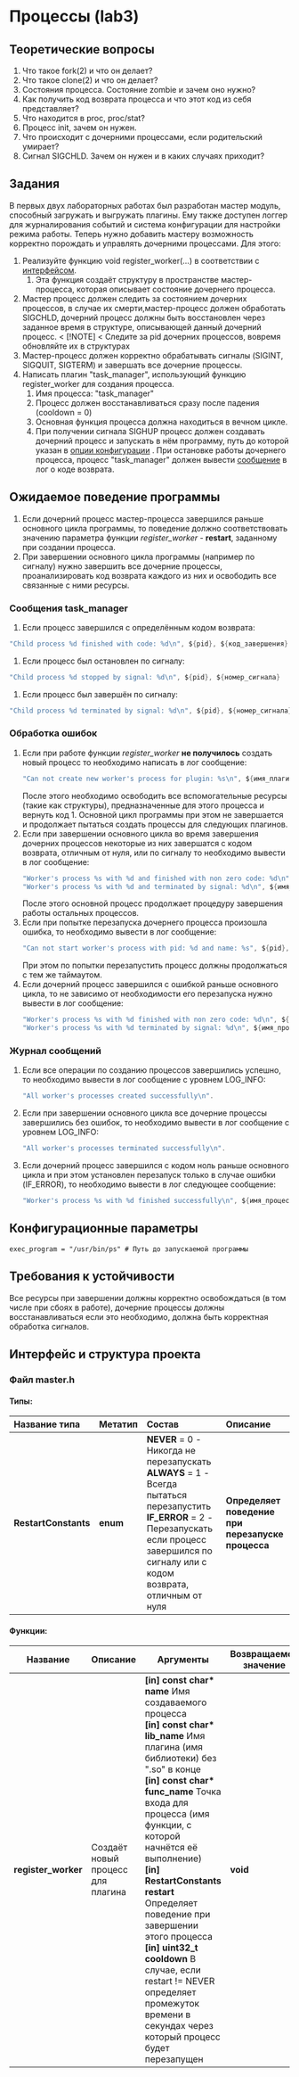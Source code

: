 # Процессы (lab3)

## Теоретические вопросы

1. Что такое fork(2) и что он делает?
1. Что такое clone(2) и что он делает?
1. Состояния процесса. Состояние zombie и зачем оно нужно?
1. Как получить код возврата процесса и что этот код из себя представляет?
1. Что находится в proc, proc/stat?
1. Процесс init, зачем он нужен.
1. Что происходит с дочерними процессами, если родительский умирает?
1. Сигнал SIGCHLD. Зачем он нужен и в каких случаях приходит?

## Задания
В первых двух лабораторных работах был разработан мастер модуль, способный загружать и выгружать плагины.
Ему также доступен логгер для журналирования событий и система конфигурации для настройки режима работы.
Теперь нужно добавить мастеру возможность корректно порождать и управлять дочерними процессами. Для этого:

1. Реализуйте функцию void register_worker(...) в соответствии с [интерфейсом](#функции).
   1. Эта функция создаёт структуру в пространстве мастер-процесса, которая описывает состояние дочернего процесса.
1. Мастер процесс должен следить за состоянием дочерних процессов, в случае их смерти,мастер-процесс должен обработать SIGCHLD,
дочерний процесс должны быть восстановлен через заданное время в структуре, описывающей данный дочерний процесс.
< [!NOTE]
< Следите за pid дочерних процессов, вовремя обновляйте их в структурах
1. Мастер-процесс должен корректно обрабатывать сигналы (SIGINT, SIGQUIT, SIGTERM) и завершать все дочерние процессы.
1. Написать плагин "task_manager", использующий функцию register_worker для создания процесса.
    1. Имя процесса: "task_manager"
    1. Процесс должен восстанавливаться сразу после падения (cooldown = 0)
    1. Основная функция процесса должна находиться в вечном цикле.
    1. При получении сигнала SIGHUP процесс должен создавать дочерний процесс и запускать в нём программу,
    путь до которой указан в [опции конфигурации](#конфигурационные-параметры) . При остановке работы дочернего процесса, процесс "task_manager"
    должен вывести [сообщение](#сообщения-task_manager) в лог о коде возврата.


## Ожидаемое поведение программы

1. Если дочерний процесс мастер-процесса завершился раньше основного цикла программы, то поведение должно соответствовать
 значению параметра функции *register_worker* - **restart**, заданному при создании процесса.
1. При завершении основного цикла программы (например по сигналу) нужно завершить все
 дочерние процессы, проанализировать код возврата каждого из них и освободить все связанные с ними ресурсы.


### Сообщения task_manager
1. Если процесс завершился с определённым кодом возврата:
```C
"Child process %d finished with code: %d\n", ${pid}, ${код_завершения}
```
1. Если процесс был остановлен по сигналу:
```C
"Child process %d stopped by signal: %d\n", ${pid}, ${номер_сигнала}
```
1. Если процесс был завершён по сигналу:
```C
"Child process %d terminated by signal: %d\n", ${pid}, ${номер_сигнала}
```

### Обработка ошибок

1. Если при работе функции *register_worker* **не получилось** создать новый процесс то необходимо написать в лог сообщение:
    ```C
    "Can not create new worker's process for plugin: %s\n", ${имя_плагина_для_которого_создавался_процесс}.
    ```
    После этого необходимо освободить все вспомогательные ресурсы (такие как структуры), предназначенные для этого процесса и
    вернуть код 1.
    Основной цикл программы при этом не завершается и продолжает пытаться создать процессы для следующих плагинов.
1. Если при завершении основного цикла во время завершения дочерних процессов некоторые из них завершатся с кодом возврата, отличным от нуля, или по сигналу то необходимо вывести в лог сообщение:
    ```C
    "Worker's process %s with %d and finished with non zero code: %d\n", ${имя_процесса}, ${pid}, ${код_завершения} - в случае не нулевого кода,
    "Worker's process %s with %d and terminated by signal: %d\n", ${имя_процесса}, ${pid}, ${номер_сигнала} - в случае завершения по сигналу
    ```
    После этого основной процесс продолжает процедуру завершения работы остальных процессов.
1. Если при попытке перезапуска дочернего процесса произошла ошибка, то необходимо вывести в лог сообщение:
    ```C
    "Can not start worker's process with pid: %d and name: %s", ${pid}, ${имя_процесса}
    ```
    При этом по попытки перезапустить процесс должны продолжаться с тем же таймаутом.
1. Если дочерний процесс завершился с ошибкой раньше основного цикла, то не зависимо от необходимости его перезапуска нужно вывести в лог сообщение:
    ```C
    "Worker's process %s with %d finished with non zero code: %d\n", ${имя_процесса}, ${pid}, ${код_завершения} - в случае не нулевого кода,
    "Worker's process %s with %d terminated by signal: %d\n", ${имя_процесса}, ${pid}, ${номер_сигнала} - в случае завершения по сигналу
    ```

### Журнал сообщений

1. Если все операции по созданию процессов завершились успешно, то необходимо вывести в лог сообщение с уровнем LOG_INFO:
    ```C
    "All worker's processes created successfully\n".
    ```
1. Если при завершении основного цикла все дочерние процессы завершились без ошибок, то необходимо вывести в лог сообщение с уровнем LOG_INFO:
    ```C
    "All worker's processes terminated successfully\n".
    ```
1. Если дочерний процесс завершился с кодом ноль раньше основного цикла и при этом установлен перезапуск только в случае ошибки (IF_ERROR), то необходимо вывести в лог следующее сообщение:
    ```C
    "Worker's process %s with %d finished successfully\n", ${имя_процесса}, ${pid}
    ```


## Конфигурационные параметры

```
exec_program = "/usr/bin/ps" # Путь до запускаемой программы
```

## Требования к устойчивости

Все ресурсы при завершении должны корректно освобождаться (в том числе при сбоях в работе),
дочерние процессы должны восстанавливаться если это необходимо, должна быть корректная обработка сигналов.

## Интерфейс и структура проекта

### Файл master.h

#### Типы:

<table>
  <thead>
    <tr>
      <th style="text-align: left;">Название типа</th>
      <th style="text-align: left;">Метатип</th>
      <th style="text-align: left;">Состав</th>
      <th style="text-align: left;">Описание</th>
    </tr>
  </thead>
  <tbody>
    <tr>
      <td style="text-align: left;"><b>RestartConstants</b></td>
      <td style="text-align: left;"><b>enum</b></td>
      <td style="text-align: left;">
        <b>NEVER</b> = 0 - Никогда не перезапускать<br>
        <b>ALWAYS</b> = 1 - Всегда пытаться перезапустить<br>
        <b>IF_ERROR</b> = 2 - Перезапускать если процесс завершился по сигналу или
            с кодом возврата, отличным от нуля
      </td>
      <td style="text-align: left;"><b>Определяет поведение при перезапуске процесса</b></td>
    </tr>
  </tbody>
</table>

#### Функции:

<table>
    <thead>
        <tr>
            <th>Название</th>
            <th>Описание</th>
            <th>Аргументы</th>
            <th>Возвращаемое значение</th>
        </tr>
    </thead>
    <tbody>
        <tr>
            <td><b>register_worker</b></td>
            <td>Создаёт новый процесс для плагина</td>
            <td>
                <b>[in] const char* name</b> Имя создаваемого процесса<br>
                <b>[in] const char* lib_name</b> Имя плагина (имя библиотеки) без ".so" в конце<br>
                <b>[in] const char* func_name</b> Точка входа для процесса (имя функции, с которой начнётся её выполнение)<br>
                <b>[in] RestartConstants restart</b> Определяет поведение при завершении этого процесса<br>
                <b>[in] uint32_t cooldown</b> В случае, если restart != NEVER определяет промежуток времени в секундах
                    через который процесс будет перезапущен
            </td>
            <td><b>void</td>
        </tr>
    </tbody>
</table>
